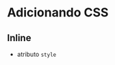 # Adicionando CSS

## Inline

* atributo `style`

## <style>

* tag html que irá conter o css

## <link>

* arquivo css externo

## @import

* arquivo css externo
